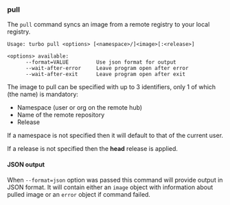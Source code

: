 ### pull

The `pull` command syncs an image from a remote registry to your local registry. 

```
Usage: turbo pull <options> [<namespace>/]<image>[:<release>]

<options> available:
      --format=VALUE         Use json format for output
      --wait-after-error     Leave program open after error
      --wait-after-exit      Leave program open after exit
```

The image to pull can be specified with up to 3 identifiers, only 1 of which (the name) is mandatory: 

- Namespace (user or org on the remote hub)
- Name of the remote repository
- Release

If a namespace is not specified then it will default to that of the current user. 

If a release is not specified then the **head** release is applied. 

#### JSON output

When `--format=json` option was passed this command will provide output in JSON format. It will contain either an `image` object with information about pulled image or an `error` object if command failed.